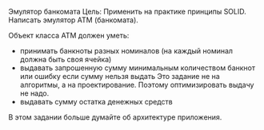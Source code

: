 Эмулятор банкомата
Цель: Применить на практике принципы SOLID.
Написать эмулятор АТМ (банкомата).

Объект класса АТМ должен уметь:
- принимать банкноты разных номиналов (на каждый номинал должна быть своя ячейка)
- выдавать запрошенную сумму минимальным количеством банкнот или ошибку если сумму нельзя выдать
Это задание не на алгоритмы, а на проектирование.
Поэтому оптимизировать выдачу не надо.
- выдавать сумму остатка денежных средств

В этом задании больше думайте об архитектуре приложения.